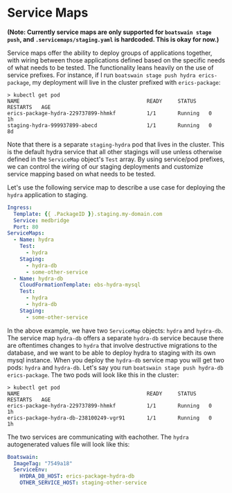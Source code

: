 

# Service Maps
**(Note: Currently service maps are only supported for `boatswain stage push`, and `.servicemaps/staging.yaml` is hardcoded. This is okay for now.)**

Service maps offer the ability to deploy groups of applications together, with wiring between those applications defined based on the specific needs of what needs to be tested. The functionality leans heavily on the use of service prefixes. For instance, if I run `boatswain stage push hydra erics-package`, my deployment will live in the cluster prefixed with `erics-package`:
```
> kubectl get pod
NAME                                         READY     STATUS    RESTARTS   AGE
erics-package-hydra-229737899-hhmkf          1/1       Running   0          1h
staging-hydra-999937899-abecd                1/1       Running   0          8d
```
Note that there is a separate `staging-hydra` pod that lives in the cluster. This is the default hydra service that all other stagings will use unless otherwise defined in the `ServiceMap` object's `Test` array. By using service/pod prefixes, we can control the wiring of our staging deployments and customize service mapping based on what needs to be tested.

Let's use the following service map to describe a use case for deploying the `hydra` application to staging.

```yaml
Ingress: 
  Template: {{ .PackageID }}.staging.my-domain.com
  Service: medbridge
  Port: 80
ServiceMaps:
  - Name: hydra
    Test:
      - hydra
    Staging:
      - hydra-db
      - some-other-service
  - Name: hydra-db
    CloudFormationTemplate: ebs-hydra-mysql
    Test:
      - hydra
      - hydra-db
    Staging:
      - some-other-service
```

In the above example, we have two `ServiceMap` objects: `hydra` and `hydra-db`. The service map `hydra-db` offers a separate `hydra-db` service because there are oftentimes changes to `hydra` that involve destructive migrations to the database, and we want to be able to deploy hydra to staging with its own mysql instance. When you deploy the `hydra-db` service map you will get two pods: `hydra` and `hydra-db`. Let's say you run `boatswain stage push hydra-db erics-package`. The two pods will look like this in the cluster:

```
> kubectl get pod
NAME                                         READY     STATUS    RESTARTS   AGE
erics-package-hydra-229737899-hhmkf          1/1       Running   0          1h
erics-package-hydra-db-238100249-vgr91       1/1       Running   0          1h
```

The two services are communicating with eachother. The `hydra` autogenerated values file will look like this:

```yaml
Boatswain:
  ImageTag: "7549a18"
  ServiceEnv:
    HYDRA_DB_HOST: erics-package-hydra-db
    OTHER_SERVICE_HOST: staging-other-service
```
